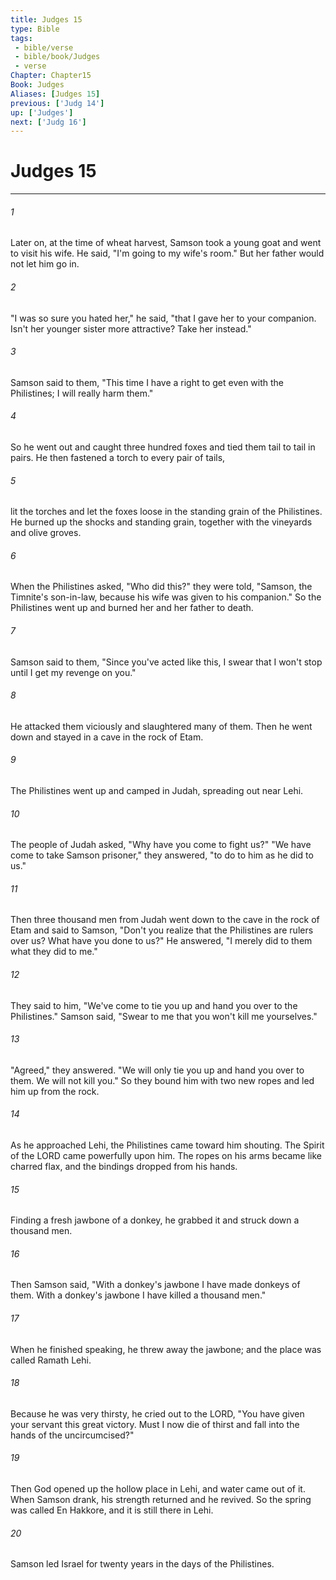```yaml
---
title: Judges 15
type: Bible
tags:
 - bible/verse
 - bible/book/Judges
 - verse
Chapter: Chapter15
Book: Judges
Aliases: [Judges 15]
previous: ['Judg 14']
up: ['Judges']
next: ['Judg 16']
---
```

# Judges 15

***


###### 1 
Later on, at the time of wheat harvest, Samson took a young goat and went to visit his wife. He said, "I'm going to my wife's room." But her father would not let him go in. 

###### 2 
"I was so sure you hated her," he said, "that I gave her to your companion. Isn't her younger sister more attractive? Take her instead." 

###### 3 
Samson said to them, "This time I have a right to get even with the Philistines; I will really harm them." 

###### 4 
So he went out and caught three hundred foxes and tied them tail to tail in pairs. He then fastened a torch to every pair of tails, 

###### 5 
lit the torches and let the foxes loose in the standing grain of the Philistines. He burned up the shocks and standing grain, together with the vineyards and olive groves. 

###### 6 
When the Philistines asked, "Who did this?" they were told, "Samson, the Timnite's son-in-law, because his wife was given to his companion." So the Philistines went up and burned her and her father to death. 

###### 7 
Samson said to them, "Since you've acted like this, I swear that I won't stop until I get my revenge on you." 

###### 8 
He attacked them viciously and slaughtered many of them. Then he went down and stayed in a cave in the rock of Etam. 

###### 9 
The Philistines went up and camped in Judah, spreading out near Lehi. 

###### 10 
The people of Judah asked, "Why have you come to fight us?" "We have come to take Samson prisoner," they answered, "to do to him as he did to us." 

###### 11 
Then three thousand men from Judah went down to the cave in the rock of Etam and said to Samson, "Don't you realize that the Philistines are rulers over us? What have you done to us?" He answered, "I merely did to them what they did to me." 

###### 12 
They said to him, "We've come to tie you up and hand you over to the Philistines." Samson said, "Swear to me that you won't kill me yourselves." 

###### 13 
"Agreed," they answered. "We will only tie you up and hand you over to them. We will not kill you." So they bound him with two new ropes and led him up from the rock. 

###### 14 
As he approached Lehi, the Philistines came toward him shouting. The Spirit of the LORD came powerfully upon him. The ropes on his arms became like charred flax, and the bindings dropped from his hands. 

###### 15 
Finding a fresh jawbone of a donkey, he grabbed it and struck down a thousand men. 

###### 16 
Then Samson said, "With a donkey's jawbone I have made donkeys of them. With a donkey's jawbone I have killed a thousand men." 

###### 17 
When he finished speaking, he threw away the jawbone; and the place was called Ramath Lehi. 

###### 18 
Because he was very thirsty, he cried out to the LORD, "You have given your servant this great victory. Must I now die of thirst and fall into the hands of the uncircumcised?" 

###### 19 
Then God opened up the hollow place in Lehi, and water came out of it. When Samson drank, his strength returned and he revived. So the spring was called En Hakkore, and it is still there in Lehi. 

###### 20 
Samson led Israel for twenty years in the days of the Philistines. 
